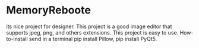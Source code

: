 # MemoryReboote
its nice project for designer.
  This project is a good image editor that supports jpeg, png, and others extensions. This project is easy to use.
  How-to-install 
    send in a terminal pip install Pillow, pip install PyQt5.
